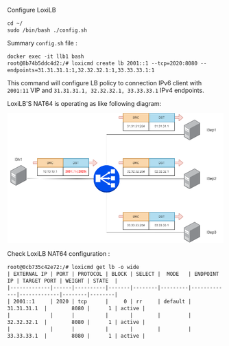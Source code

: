 
Configure LoxiLB

```
cd ~/
sudo /bin/bash ./config.sh
```

Summary `config.sh` file :
```
docker exec -it llb1 bash
root@8b74b5ddc4d2:/# loxicmd create lb 2001::1 --tcp=2020:8080 --endpoints=31.31.31.1:1,32.32.32.1:1,33.33.33.1:1
```

This command will configure LB policy to connection IPv6 client with `2001:11` VIP and `31.31.31.1, 32.32.32.1, 33.33.33.1` IPv4 endpoints.

LoxiLB'S NAT64 is operating as like following diagram:

![configuration](./assets/configuration.png)


Check LoxiLB NAT64 configuration :
```
root@0cb735c42e72:/# loxicmd get lb -o wide
| EXTERNAL IP | PORT | PROTOCOL | BLOCK | SELECT |  MODE   | ENDPOINT IP | TARGET PORT | WEIGHT | STATE  |
|-------------|------|----------|-------|--------|---------|-------------|-------------|--------|--------|
| 2001::1     | 2020 | tcp      |     0 | rr     | default | 31.31.31.1  |        8080 |      1 | active |
|             |      |          |       |        |         | 32.32.32.1  |        8080 |      1 | active |
|             |      |          |       |        |         | 33.33.33.1  |        8080 |      1 | active |
```

